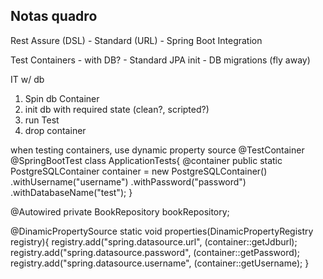 ## Notas quadro 

Rest Assure (DSL) 
    - Standard (URL)
    - Spring Boot Integration

Test Containers - with DB?
    - Standard JPA init
    - DB migrations (fly away)

IT w/ db

1. Spin db Container
2. init db with required state (clean?, scripted?)
3. run Test
4. drop container

when testing containers, use dynamic property source
@TestContainer
@SpringBootTest
class ApplicationTests{
    @container
    public static PostgreSQLContainer container = new PostgreSQLContainer()
    .withUsername("username")
    .withPassword("password")
    .withDatabaseName("test");
}

@Autowired
private BookRepository bookRepository;

@DinamicPropertySource
static void properties(DinamicPropertyRegistry registry){
    registry.add("spring.datasource.url", (container::getJdburl);
    registry.add("spring.datasource.password", (container::getPassword);
    registry.add("spring.datasource.username", (container::getUsername);
}
